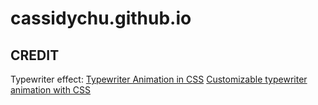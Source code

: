 # cassidychu.github.io

## CREDIT
Typewriter effect:
[Typewriter Animation in CSS](https://www.youtube.com/watch?v=yefgBA1CecI&list=PLVF7K5nAC3TYtJ6jBZrd41WLwNii0eIOz)
[Customizable typewriter animation with CSS](https://www.youtube.com/watch?v=w1nhwUGsG6M&list=PLVF7K5nAC3TYtJ6jBZrd41WLwNii0eIOz&index=2)